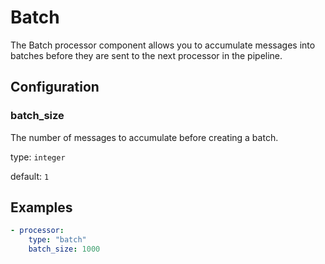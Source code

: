 # Batch

The Batch processor component allows you to accumulate messages into batches before they are sent to the next processor in the pipeline.

## Configuration

### **batch_size**

The number of messages to accumulate before creating a batch.

type: `integer`

default: `1`

## Examples

```yaml
- processor:
    type: "batch"
    batch_size: 1000
```